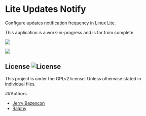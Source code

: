Lite Updates Notify
================

Configure updates notification frequency in Linux Lite.

This application is a work-in-progress and is far from complete.

![](http://i.imgur.com/blCUMo4.png)

![](http://i.imgur.com/PGGxtxi.png)

## License ![License](https://img.shields.io/badge/license-GPLv2-green.svg)

This project is under the GPLv2 license. Unless otherwise stated in individual files.

##Authors
- [Jerry Bezencon](https://github.com/linuxlite/)
- [Ralphy](https://github.com/ralphys)